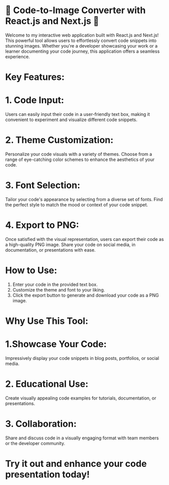 # 🚀 Code-to-Image Converter with React.js and Next.js 🎨

Welcome to my interactive web application built with React.js and Next.js! This powerful tool allows users to effortlessly convert code snippets into stunning images. Whether you're a developer showcasing your work or a learner documenting your code journey, this application offers a seamless experience.

# Key Features:
# 1. Code Input: 
Users can easily input their code in a user-friendly text box, making it convenient to experiment and visualize different code snippets.
# 2. Theme Customization: 
Personalize your code visuals with a variety of themes. Choose from a range of eye-catching color schemes to enhance the aesthetics of your code.
# 3. Font Selection: 
Tailor your code's appearance by selecting from a diverse set of fonts. Find the perfect style to match the mood or context of your code snippet.
# 4. Export to PNG:
 Once satisfied with the visual representation, users can export their code as a high-quality PNG image. Share your code on social media, in documentation, or presentations with ease.

# How to Use:

1. Enter your code in the provided text box.
2. Customize the theme and font to your liking.
3. Click the export button to generate and download your code as a PNG image.

# Why Use This Tool:

# 1.Showcase Your Code: 
Impressively display your code snippets in blog posts, portfolios, or social media.

# 2. Educational Use: 
Create visually appealing code examples for tutorials, documentation, or presentations.

# 3. Collaboration:
 Share and discuss code in a visually engaging format with team members or the developer community.
#
# Try it out and enhance your code presentation today!

